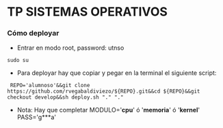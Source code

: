 # TP SISTEMAS OPERATIVOS

### Cómo deployar

- Entrar en modo root, password: utnso
```
sudo su
```


- Para deployar hay que copiar y pegar en la terminal el siguiente script:

```
 REPO='alumnoso'&&git clone https://github.com/rvegabaldiviezo/${REPO}.git&&cd ${REPO}&&git checkout develop&&sh deploy.sh "." "."
```

- Nota: Hay que completar
 MODULO='**cpu**' ó '**memoria**' ó '**kernel**'
 PASS='g***a'